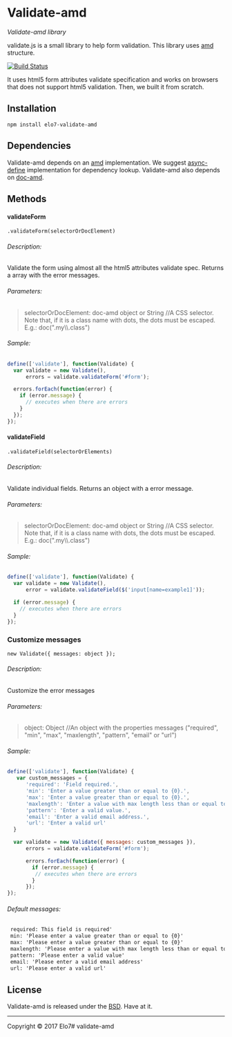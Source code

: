 # Validate-amd

_Validate-amd library_

validate.js is a small library to help form validation. This library uses [amd](http://en.wikipedia.org/wiki/Asynchronous_module_definition) structure.

[![Build Status](https://travis-ci.org/elo7/validate-amd.svg?branch=master)](https://travis-ci.org/elo7/validate-amd)

It uses html5 form attributes validate specification and works on browsers that does not support html5 validation.
Then, we built it from scratch.

## Installation

`npm install elo7-validate-amd`

## Dependencies

Validate-amd depends on an [amd](http://en.wikipedia.org/wiki/Asynchronous_module_definition) implementation. We suggest [async-define](https://gist.github.com/sergiolopes/5778124) implementation for dependency lookup.
Validate-amd also depends on [doc-amd](https://github.com/elo7/doc-amd).

## Methods

#### validateForm
`.validateForm(selectorOrDocElement)`

###### Description:
Validate the form using almost all the html5 attributes validate spec. Returns a array with the error messages.

###### Parameters:
> selectorOrDocElement: doc-amd object or String //A CSS selector. Note that, if it is a class name with dots, the dots must be escaped. E.g.: doc(".my\\\\.class")

###### Sample:
``` js
define(['validate'], function(Validate) {
  var validate = new Validate(),
      errors = validate.validateForm('#form');

  errors.forEach(function(error) {
    if (error.message) {
      // executes when there are errors
    }
  });
});
```

#### validateField
`.validateField(selectorOrElements)`

###### Description:
Validate individual fields. Returns an object with a error message.

###### Parameters:
> selectorOrDocElement: doc-amd object or String //A CSS selector. Note that, if it is a class name with dots, the dots must be escaped. E.g.: doc(".my\\\\.class")

###### Sample:
``` js
define(['validate'], function(Validate) {
  var validate = new Validate(),
      error = validate.validateField($('input[name=example1]'));

  if (error.message) {
    // executes when there are errors
  }
});
```

### Customize messages
`new Validate({ messages: object });`

###### Description:
Customize the error messages

###### Parameters:
> object: Object //An object with the properties messages ("required", "min", "max", "maxlength", "pattern", "email" or "url")

###### Sample:
``` js
define(['validate'], function(Validate) {
   var custom_messages = {
      'required': 'Field required.',
      'min': 'Enter a value greater than or equal to {0}.',
      'max': 'Enter a value greater than or equal to {0}.',
      'maxlength': 'Enter a value with max length less than or equal to {0}.',
      'pattern': 'Enter a valid value.',
      'email': 'Enter a valid email address.',
      'url': 'Enter a valid url'
  }

  var validate = new Validate({ messages: custom_messages }),
      errors = validate.validateForm('#form');

      errors.forEach(function(error) {
        if (error.message) {
         // executes when there are errors
        }
      });
});
```

###### Default messages:
``` txt
 required: This field is required'
 min: 'Please enter a value greater than or equal to {0}'
 max: 'Please enter a value greater than or equal to {0}'
 maxlength: 'Please enter a value with max length less than or equal to {0}'
 pattern: 'Please enter a valid value'
 email: 'Please enter a valid email address'
 url: 'Please enter a valid url'
```

## License

Validate-amd is released under the [BSD](https://github.com/elo7/validate-amd/blob/master/LICENSE). Have at it.

* * *

Copyright :copyright: 2017 Elo7# validate-amd